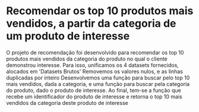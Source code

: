 # Recomendar os top 10 produtos mais vendidos, a partir da categoria de um produto de interesse
O projeto de recomendação foi desenvolvido para recomendar os top 10 produtos mais vendidos da categoria do produto no qual o cliente demonstrou interesse.
Para isso, unificamos os 4 datasets fornecidos, alocados em 'Datasets Brutos'
Removemos os valores nulos, e as linhas duplicadas por inteiro
Desenvolvemos uma função para buscar pelo top 10 mais vendidos, dada a categoria, e uma função para buscar pela categoria do produto, dado o produto de interesse.
Ao final, tem-se a função que recebe um identificador do produto de interesse e retorna o top 10 mais vendidos da categoria deste produto de interesse